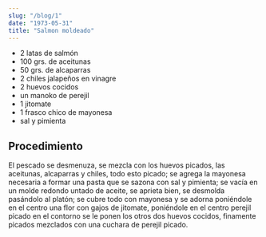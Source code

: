 ```yaml
---
slug: "/blog/1"
date: "1973-05-31"
title: "Salmon moldeado"
---
```


- 2 latas de salmón
- 100 grs. de aceitunas
- 50 grs. de alcaparras
- 2 chiles jalapeños en vinagre
- 2 huevos cocidos
- un manoko de perejil
- 1 jitomate
- 1 frasco chico de mayonesa
- sal y pimienta

## Procedimiento

El pescado se desmenuza, se mezcla con los huevos picados, las aceitunas, alcaparras y chiles, todo esto picado; se agrega la mayonesa necesaria a formar una pasta que se sazona con sal y pimienta; se vacía en un molde redondo untado de aceite, se aprieta bien, se desmolda pasándolo al platón; se cubre todo con mayonesa y se adorna poniéndole en el centro una flor con gajos de jitomate, poniéndole en el centro perejil picado en el contorno se le ponen los otros dos huevos cocidos, finamente picados mezclados con una cuchara de perejil picado.